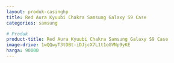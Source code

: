 ```yaml
---
layout: produk-casinghp
title: Red Aura Kyuubi Chakra Samsung Galaxy S9 Case
categories: samsung

# Produk
product-title: Red Aura Kyuubi Chakra Samsung Galaxy S9 Case
image-drive: 1wQQwyT3tDBt-iDJjcX7L1t1oGVNp9yKE
harga: 90000
---
```


